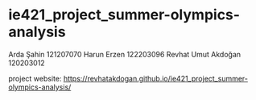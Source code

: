# ie421_project_summer-olympics-analysis


Arda Şahin 121207070
Harun Erzen 122203096
Revhat Umut Akdoğan  120203012


project website: https://revhatakdogan.github.io/ie421_project_summer-olympics-analysis/


